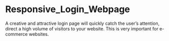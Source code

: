 # Responsive_Login_Webpage
 A creative and attractive login page will quickly catch the user’s attention, direct a high volume of visitors to your website. This is very important for e-commerce websites.
